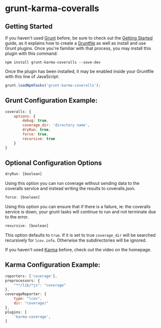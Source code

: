 # grunt-karma-coveralls


## Getting Started

If you haven't used [Grunt](http://gruntjs.com/) before, be sure to check out the [Getting Started](http://gruntjs.com/getting-started) guide, as it explains how to create a [Gruntfile](http://gruntjs.com/sample-gruntfile) as well as install and use Grunt plugins. Once you're familiar with that process, you may install this plugin with this command:

```shell
npm install grunt-karma-coveralls --save-dev
```

Once the plugin has been installed, it may be enabled inside your Gruntfile with this line of JavaScript:

```js
grunt.loadNpmTasks('grunt-karma-coveralls');
```

## Grunt Configuration Example:

```js
coveralls: {
    options: {
        debug: true,
        coverage_dir: 'directory name',
        dryRun: true,
        force: true,
        recursive: true
    }
}
```

## Optional Configuration Options

```js
dryRun: [boolean]
```

Using this option you can run coverage without sending data to the coveralls service and instead writing
the results to coveralls.json.

```js
force: [boolean]
```

Using this option you can ensure that if there is a failure, ie: the coveralls service is down, your grunt tasks will continue to run and not terminate due to the error.

```js
revursive: [boolean]
```

This option defaults to ``true``. If it is set to true ``coverage_dir`` will be searched recursively for ``lcov.info``.
Otherwise the subdirectories will be ignored.


If you haven't used [Karma](http://karma-runner.github.io/) before, check out the video on the homepage.

## Karma Configuration Example:

```js
reporters: ['coverage'],
preprocessors: {
    "**/lib/*js": "coverage"
},
coverageReporter: {
    type: "lcov",
    dir: "coverage/"
},
plugins: [
    'karma-coverage',
]
```
